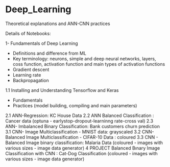 # Deep_Learning
Theoretical explanations and ANN-CNN practices


Details of Notebooks:

1- Fundamentals of Deep Learning
  - Definitions and difference from ML
  - Key terminology: neurons, simple and deep neural networks, layers, coss function, activation function and main types of activation functions
  - Gradient descent 
  - Learning rate
  - Backpropagation

1.1 Installing and Understanding Tensorflow and Keras
  - Fundamentals
  - Practices (model building, compiling and main parameters)

2.1 ANN-Regression: KC House Data
2.2 ANN Balanced Classification : Cancer data (optuna - earlystop-dropout-learninng rate-cross val)
2.3 ANN- Imbalanced Binary Classification: Bank customers churn prediction
3.1 CNN- Image Multiclassification - MNIST data: grayscaled
3.2 CNN- Balanced Image Multiclassification - CIFAR-10 Data : coloured
3.3 CNN - Balanced Image binary classification:  Malaria Data (coloured - images with various sizes - image data generator)
4 PROJECT Balanced Bınary Image Classification with CNN : Cat-Dog Classification  (coloured - images with various sizes - image data generator)
